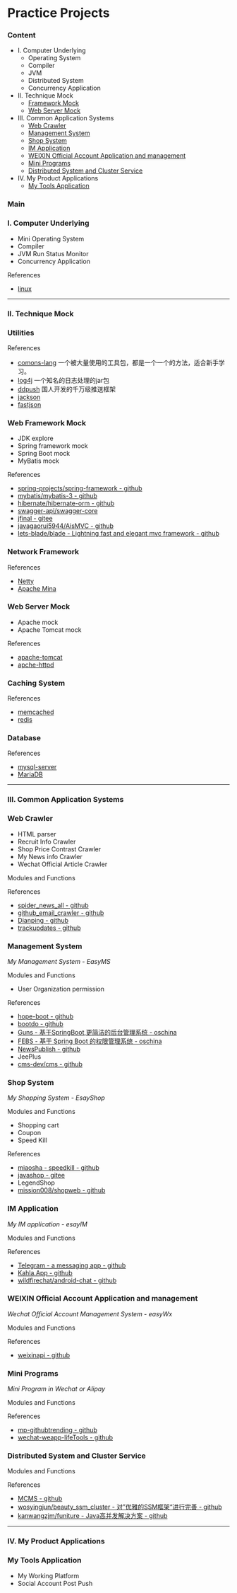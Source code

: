 # Practice Projects

<h3 id="content">Content</h3>

- I. Computer Underlying 
  - Operating System
  - Compiler
  - JVM
  - Distributed System
  - Concurrency Application
- II. Technique Mock
  - [Framework Mock](#fm)
  - [Web Server Mock](#wsm)
- III. Common Application Systems
  - [Web Crawler](#wc)
  - [Management System](#ms)
  - [Shop System](#ss)
  - [IM Application](#ia)
  - [WEIXIN Official Account Application and management](#wx)
  - [Mini Programs](#mp)
  - [Distributed System and Cluster Service](#ms)
- IV. My Product Applications
  - [My Tools Application](#mta)

### Main

### I. Computer Underlying

- Mini Operating System
- Compiler
- JVM Run Status Monitor
- Concurrency Application

References

- [linux](https://github.com/torvalds/linux)

---



### II. Technique Mock

### Utilities

References

- [comons-lang](https://github.com/apache/commons-lang) 一个被大量使用的工具包，都是一个一个的方法，适合新手学习。
- [log4j](https://github.com/apache/log4j) 一个知名的日志处理的jar包
- [ddpush](https://github.com/tagnja/resources-of-learning/blob/master) 国人开发的千万级推送框架
- [jackson](https://github.com/FasterXML/jackson)
- [fastjson](https://github.com/alibaba/fastjson)

<h3 id="fm">Web Framework Mock</h3>

- JDK explore
- Spring framework mock
- Spring Boot mock
- MyBatis mock

References

- [spring-projects/spring-framework - github](https://github.com/spring-projects/spring-framework)
- [mybatis/mybatis-3 - github](https://github.com/mybatis/mybatis-3)
- [hibernate/hibernate-orm - github](https://github.com/hibernate/hibernate-orm)
- [swagger-api/swagger-core](https://github.com/swagger-api/swagger-core)
- [jfinal - gitee](https://gitee.com/jfinal/jfinal)
- [javagaorui5944/AisMVC - github](https://github.com/javagaorui5944/AisMVC)
- [lets-blade/blade - Lightning fast and elegant mvc framework -  github](https://github.com/lets-blade/blade)

### Network Framework

References

- [Netty](https://github.com/netty/netty)
- [Apache Mina](https://github.com/apache/mina)

<h3 id="wsm">Web Server Mock</h3>

- Apache mock
- Apache Tomcat mock

References

- [apache-tomcat](https://github.com/apache/tomcat)
- [apche-httpd](https://github.com/apache/httpd)

### Caching System

References

- [memcached](https://github.com/memcached/memcached)
- [redis](https://github.com/antirez/redis)

### Database 

References

- [mysql-server](https://github.com/mysql/mysql-server)
- [MariaDB](https://github.com/MariaDB)

---



### III. Common Application Systems


<h3 id="wc">Web Crawler</h3>

- HTML parser
- Recruit Info Crawler
- Shop Price Contrast Crawler
- My News info Crawler
- Wechat Official Article Crawler

Modules and Functions

References 

- [spider_news_all - github](https://github.com/hailong0707-zz/spider_news_all)
- [github_email_crawler - github](https://github.com/nekocode/github_email_crawler)
- [Dianping - github](https://github.com/Northxw/Dianping)
- [trackupdates - github](https://github.com/ZhuPeng/trackupdates)


<h3 id="ms">Management System</h3>

*My Management System - EasyMS*

Modules and Functions

- User Organization permission

References

- [hope-boot - github](https://github.com/hope-for/hope-boot)
- [bootdo - github](https://github.com/lcg0124/bootdo)
- [Guns - 基于SpringBoot,更简洁的后台管理系统 - oschina](https://www.oschina.net/p/guns)
- [FEBS - 基于 Spring Boot 的权限管理系统 - oschina](https://www.oschina.net/p/febs)
- [NewsPublish - github](https://github.com/yuqirong/NewsPublish)
- JeePlus
- [cms-dev/cms - github](https://github.com/cms-dev/cms)

<h3 id="ss">Shop System</h3>

*My Shopping System - EsayShop*

Modules and Functions

- Shopping cart
- Coupon
- Speed Kill

References

- [miaosha - speedkill - github](https://github.com/qiurunze123/miaosha)
- [javashop - gitee](https://gitee.com/javashop)
- LegendShop
- [mission008/shopweb - github](https://github.com/mission008/shopweb)

<h3 id="ia">IM Application</h3>

*My IM application - esayIM*

Modules and Functions

References

- [Telegram - a messaging app - github](https://github.com/DrKLO/Telegram)
- [Kahla.App - github](https://github.com/AiursoftWeb/Kahla.App)
- [wildfirechat/android-chat - github](https://github.com/wildfirechat/android-chat)

<h3 id="wx">WEIXIN Official Account Application and management</h3>

*Wechat Official Account Management System - easyWx*

Modules and Functions

References

- [weixinapi - github](https://github.com/wuweiit/weixinapi)

<h3 id="mp">Mini Programs</h3>

*Mini Program in Wechat or Alipay*

Modules and Functions

References

- [mp-githubtrending - github](https://github.com/ZhuPeng/mp-githubtrending)
- [wechat-weapp-lifeTools - github](https://github.com/yll2wcf/wechat-weapp-lifeTools)

<h3 id="ds">Distributed System and Cluster Service</h3>

Modules and Functions

References

- [MCMS - github](https://github.com/ming-soft/MCMS)
- [wosyingjun/beauty_ssm_cluster - 对”优雅的SSM框架“进行完善 - github](https://github.com/wosyingjun/beauty_ssm_cluster)
- [kanwangzjm/funiture - Java高并发解决方案 - github](https://github.com/kanwangzjm/funiture)



---



### IV. My Product Applications

<h3 id="mta">My Tools Application</h3>

- My Working Platform
- Social Account Post Push

